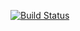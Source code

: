 [![Build Status](https://secure.travis-ci.org/supki/biegunka.png?branch=master)](http://travis-ci.org/supki/biegunka)
